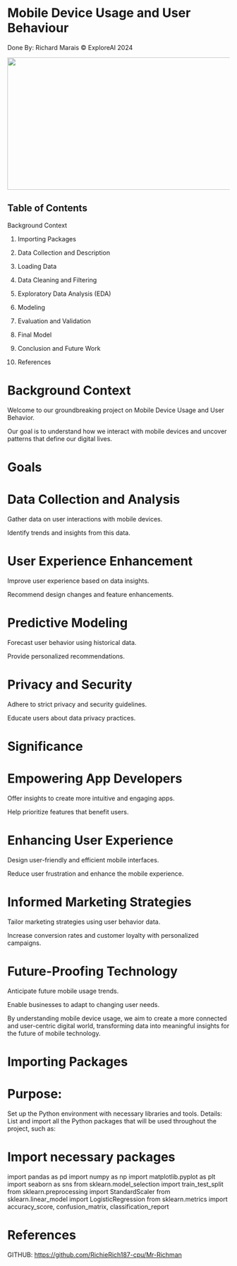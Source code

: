 # Mobile Device Usage and User Behaviour

Done By: Richard Marais © ExploreAI 2024

<div id="main image" align="center">
  <img src="https://www.google.co.za/url?sa=i&url=https%3A%2F%2Fpngtree.com%2Ffreebackground%2Fthe-mobile-devices-contain-globes-and-have-the-internet_2769228.html&psig=AOvVaw3tE35YX5nSZaerSA-6lySf&ust=1736276097493000&source=images&cd=vfe&opi=89978449&ved=0CBQQjRxqFwoTCMCKmKXj4YoDFQAAAAAdAAAAABAE"width="550" height="300" alt=""/>
</div>

## Table of Contents

Background Context

1. Importing Packages

2. Data Collection and Description

3. Loading Data

4. Data Cleaning and Filtering

5. Exploratory Data Analysis (EDA)

6. Modeling

7. Evaluation and Validation

8. Final Model

9. Conclusion and Future Work

10. References

# Background Context
Welcome to our groundbreaking project on Mobile Device Usage and User Behavior. 

Our goal is to understand how we interact with mobile devices and uncover patterns that define our digital lives.

# Goals


# Data Collection and Analysis 

Gather data on user interactions with mobile devices.

Identify trends and insights from this data.


# User Experience Enhancement

Improve user experience based on data insights.

Recommend design changes and feature enhancements.


# Predictive Modeling
Forecast user behavior using historical data.

Provide personalized recommendations.


# Privacy and Security
Adhere to strict privacy and security guidelines.

Educate users about data privacy practices.


# Significance


# Empowering App Developers
Offer insights to create more intuitive and engaging apps.

Help prioritize features that benefit users.


# Enhancing User Experience
Design user-friendly and efficient mobile interfaces.

Reduce user frustration and enhance the mobile experience.


# Informed Marketing Strategies
Tailor marketing strategies using user behavior data.

Increase conversion rates and customer loyalty with personalized campaigns.


# Future-Proofing Technology
Anticipate future mobile usage trends.

Enable businesses to adapt to changing user needs.

By understanding mobile device usage, we aim to create a more connected and user-centric digital world, transforming data into meaningful insights for the future of mobile technology.


# Importing Packages


# Purpose: 
Set up the Python environment with necessary libraries and tools. Details: List and import all the Python packages that will be used throughout the project, such as:


# Import necessary packages

import pandas as pd
import numpy as np
import matplotlib.pyplot as plt
import seaborn as sns
from sklearn.model_selection import train_test_split
from sklearn.preprocessing import StandardScaler
from sklearn.linear_model import LogisticRegression
from sklearn.metrics import accuracy_score, confusion_matrix, classification_report

# References
GITHUB: https://github.com/RichieRich187-cpu/Mr-Richman



